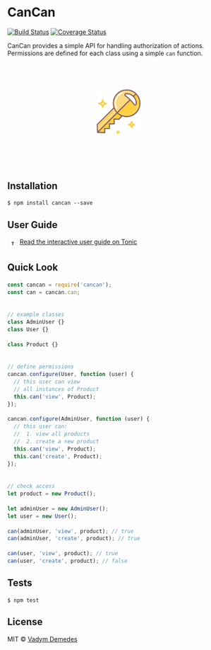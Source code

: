 # CanCan

[![Build Status](https://travis-ci.org/vdemedes/cancan.svg?branch=master)](https://travis-ci.org/vdemedes/cancan) [![Coverage Status](https://coveralls.io/repos/vdemedes/cancan/badge.svg?branch=master&service=github)](https://coveralls.io/github/vdemedes/cancan?branch=master)

CanCan provides a simple API for handling authorization of actions.
Permissions are defined for each class using a simple `can` function.


<h1 align="center">
	<br>
	<img width="100" src="media/logo.png">
	<br>
	<br>
	<br>
</h1>

## Installation

```
$ npm install cancan --save
```


## User Guide

<a href="https://tonicdev.com/vdemedes/cancan-guide"><img src="media/tonic.png" width="24" align="top"></a> [Read the interactive user guide on Tonic](https://tonicdev.com/vdemedes/cancan-guide)


## Quick Look

```js
const cancan = require('cancan');
const can = cancan.can;


// example classes
class AdminUser {}
class User {}

class Product {}


// define permissions
cancan.configure(User, function (user) {
  // this user can view
  // all instances of Product
  this.can('view', Product);
});

cancan.configure(AdminUser, function (user) {
  // this user can:
  //  1. view all products
  //  2. create a new product
  this.can('view', Product);
  this.can('create', Product);
});


// check access
let product = new Product();

let adminUser = new AdminUser();
let user = new User();

can(adminUser, 'view', product); // true
can(adminUser, 'create', product); // true

can(user, 'view', product); // true
can(user, 'create', product); // false
```


## Tests

```
$ npm test
```

## License

MIT © [Vadym Demedes](http://vadimdemedes.com)
